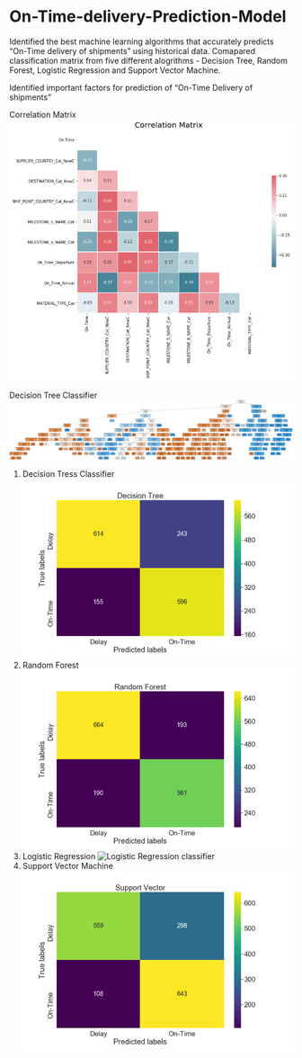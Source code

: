 # On-Time-delivery-Prediction-Model

Identified the best machine learning algorithms that accurately predicts “On-Time delivery of shipments” using historical data. 
Comapared classification matrix from five different alogrithms - Decision Tree, Random Forest, Logistic Regression and Support Vector Machine.

Identified important factors for prediction of “On-Time Delivery of shipments”

Correlation Matrix 
![Correlation between dependent and independent variables](https://github.com/aashay246/On-Time-delivery-Prediction-Model/blob/main/Corr_all.png)

Decision Tree Classifier 
![Decision Tree Classifier](https://github.com/aashay246/On-Time-delivery-Prediction-Model/blob/main/shipment_tree.png)

1. Decision Tress Classifier
![Decision Tree Classifier](https://github.com/aashay246/On-Time-delivery-Prediction-Model/blob/main/DT.png)
2. Random Forest 
![Random Forest Classifier](https://github.com/aashay246/On-Time-delivery-Prediction-Model/blob/main/rfc.png)
3. Logistic Regression 
![Logistic Regression classifier](https://github.com/aashay246/On-Time-delivery-Prediction-Model/blob/main/LT.png)
4. Support Vector Machine
![Support Vector Classifier](https://github.com/aashay246/On-Time-delivery-Prediction-Model/blob/main/svc.png)
